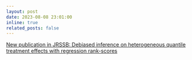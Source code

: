 ```yaml
---
layout: post
date: 2023-08-08 23:01:00
inline: true
related_posts: false
---
```


[New publication in JRSSB: Debiased inference on heterogeneous quantile treatment effects with regression rank-scores](https://doi.org/10.1093/jrsssb/qkad075)

